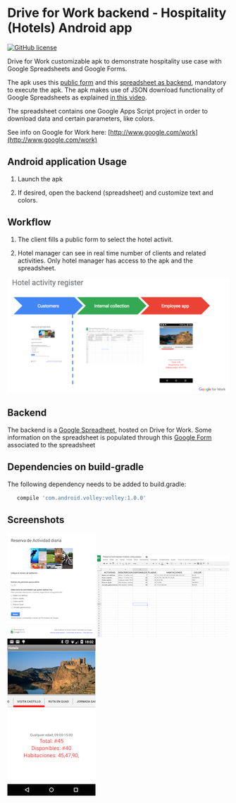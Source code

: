 # Drive for Work backend - Hospitality (Hotels) Android app #

[![GitHub license](https://img.shields.io/github/license/mashape/apistatus.svg)](https://github.com/rafaelsf80/d4wretail/blob/master/LICENSE.txt)

Drive for Work customizable apk to demonstrate hospitality use case with Google Spreadsheets and Google Forms.

The apk uses this [public form](https://docs.google.com/forms/d/1WBP8Fp-ZEQomoe0i22xTCi2wvqXUsoJILqzsRB0fT84/viewform) and this [spreadsheet as backend](https://docs.google.com/spreadsheets/d/1wxDCfS4e8tolR3lyJlIl-vzsMpbAQG1_EtzZQoGI2iU/edit?usp=sharing), mandatory to execute the apk. 
The apk makes use of JSON download functionality of Google Spreadsheets as explained [in this video](https://www.youtube.com/watch?v=RSgMEtRl0sw). 

The spreadsheet contains one Google Apps Script project in order to download data and certain parameters, like colors.

See info on Google for Work here: [http://www.google.com/work](http://www.google.com/work)


## Android application Usage

1) Launch the apk

2) If desired, open the backend (spreadsheet) and customize text and colors.

## Workflow

1) The client fills a public form to select the hotel activit.

2) Hotel manager can see in real time number of clients and related activities. Only hotel manager has access to the apk and the spreadsheet.

![image alt text](screenshots/Workflow.png)


## Backend

The backend is a [Google Spreadheet](https://docs.google.com/spreadsheets/d/1wxDCfS4e8tolR3lyJlIl-vzsMpbAQG1_EtzZQoGI2iU/edit?usp=sharing), hosted on Drive for Work.
Some information on the spreadsheet is populated through this [Google Form](https://docs.google.com/forms/d/1WBP8Fp-ZEQomoe0i22xTCi2wvqXUsoJILqzsRB0fT84/viewform) associated to the spreadsheet


## Dependencies on build-gradle
The following dependency needs to be added to build.gradle:

```groovy  
   compile 'com.android.volley:volley:1.0.0'
```


## Screenshots

![image alt text](screenshots/Google_Form.png "Google Form") ![image alt text](screenshots/Spreadsheet_Hotels.png "Google Spreadsheet") ![image alt text](screenshots/main.png "Android app")

